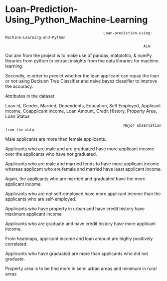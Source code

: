# Loan-Prediction-Using_Python_Machine-Learning
                                                Loan-prediction-using-Machine-Learning-and-Python
           
                                                                  Aim

Our aim from the project is to make use of pandas, matplotlib, & numPy libraries from python to extract insights from the data libraries for machine learning.

Secondly, in order to predict whether the loan applicant can repay the loan or not using Decision Tree Classifier and naive bayes classifier to improve the accuracy.

Attributes in the dataset

Loan id, Gender, Married, Dependents, Education, Self Employed, Applicant income, Coapplicant income, Loan Amount, Credit History, Property Area, Loan Status

                                                         Major observation from the data

Male applicants are more than female applicants.

Applicants who are male and are graduated have more applicant income over the applicants who have not graduated.

Applicants who are male and married tends to have more applicant income whereas applicant who are female and married have least applicant income.

Again, the applicants who are married and graduated have the more applicant income.

Applicants who are not self-employed have more applicant income than the applicants who are self-employed.

Applicants who have property in urban and have credit history have maximum applicant income

Applicants who are graduate and have credit history have more applicant income.

From heatmaps, applicant income and loan amount are highly positively correlated.

Applicants who have graduated are more than applicants who did not graduate.

Property area is to be find more in semi urban areas and minimum in rural areas
